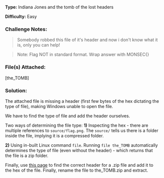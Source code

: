 **Type:** Indiana Jones and the tomb of the lost headers

**Difficulty:** Easy

### Challenge Notes:
>Somebody robbed this file of it's header and now i don't know what it is, only you can help!

>Note: Flag NOT in standard format. Wrap answer with MONSEC{}

### File(s) Attached:
[the_TOMB]

### Solution:
The attached file is missing a header (first few bytes of the hex dictating the type of file), making Windows unable to open the file.

We have to find the type of file and add the header ourselves.

Two ways of determining the file type:
**1)** Inspecting the hex - there are multiple references to `source/flag.png`. The `source/` tells us there is a folder inside the file, implying it is a compressed folder.

**2)** Using in-built Linux command `file`. Running `file the_TOMB` automatically determines the type of file (even without the header) - which returns that the file is a zip folder.

Finally, use [this page](https://digital-forensics.sans.org/media/hex_file_and_regex_cheat_sheet.pdf) to find the correct header for a .zip file and add it to the hex of the file. Finally, rename the file to the_TOMB.zip and extract.
